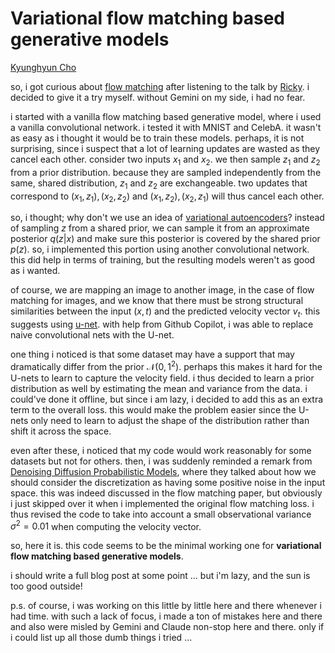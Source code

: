 # Variational flow matching based generative models

[Kyunghyun Cho](https://meet.kyunghyuncho.me/)

so, i got curious about [flow matching](https://arxiv.org/abs/2210.02747) after listening to the talk by [Ricky](https://rtqichen.github.io/). i decided to give it a try myself. without Gemini on my side, i had no fear.

i started with a vanilla flow matching based generative model, where i used a vanilla convolutional network. i tested it with MNIST and CelebA. it wasn't as easy as i thought it would be to train these models. perhaps, it is not surprising, since i suspect that a lot of learning updates are wasted as they cancel each other. consider two inputs $x_1$ and $x_2$. we then sample $z_1$ and $z_2$ from a prior distribution. because they are sampled independently from the same, shared distribution, $z_1$ and $z_2$ are exchangeable. two updates that correspond to $(x_1,z_1), (x_2,z_2)$ and $(x_1,z_2), (x_2,z_1)$ will thus cancel each other.

so, i thought; why don't we use an idea of [variational autoencoders](https://arxiv.org/abs/1312.6114)? instead of sampling $z$ from a shared prior, we can sample it from an approximate posterior $q(z|x)$ and make sure this posterior is covered by the shared prior $p(z)$. so, i implemented this portion using another convolutional network. this did help in terms of training, but the resulting models weren't as good as i wanted. 

of course, we are mapping an image to another image, in the case of flow matching for images, and we know that there must be strong structural similarities between the input $(x,t)$ and the predicted velocity vector $v_t$. this suggests using [u-net](https://arxiv.org/abs/1505.04597). with help from Github Copilot, i was able to replace naive convolutional nets with the U-net.

one thing i noticed is that some dataset may have a support that may dramatically differ from the prior $\mathcal{N}(0, 1^2)$. perhaps this makes it hard for the U-nets to learn to capture the velocity field. i thus decided to learn a prior distribution as well by estimating the mean and variance from the data. i could've done it offline, but since i am lazy, i decided to add this as an extra term to the overall loss. this would make the problem easier since the U-nets only need to learn to adjust the shape of the distribution rather than shift it across the space.

even after these, i noticed that my code would work reasonably for some datasets but not for others. then, i was suddenly reminded a remark from [Denoising Diffusion Probabilistic Models](https://proceedings.neurips.cc/paper/2020/file/4c5bcfec8584af0d967f1ab10179ca4b-Paper.pdf), where they talked about how we should consider the discretization as having some positive noise in the input space. this was indeed discussed in the flow matching paper, but obviously i just skipped over it when i implemented the original flow matching loss. i thus revised the code to take into account a small observational variance $\sigma^2=0.01$ when computing the velocity vector.

so, here it is. this code seems to be the minimal working one for **variational flow matching based generative models**.

i should write a full blog post at some point ... but i'm lazy, and the sun is too good outside!

p.s. of course, i was working on this little by little here and there whenever i had time. with such a lack of focus, i made a ton of mistakes here and there and also were misled by Gemini and Claude non-stop here and there. only if i could list up all those dumb things i tried ... 